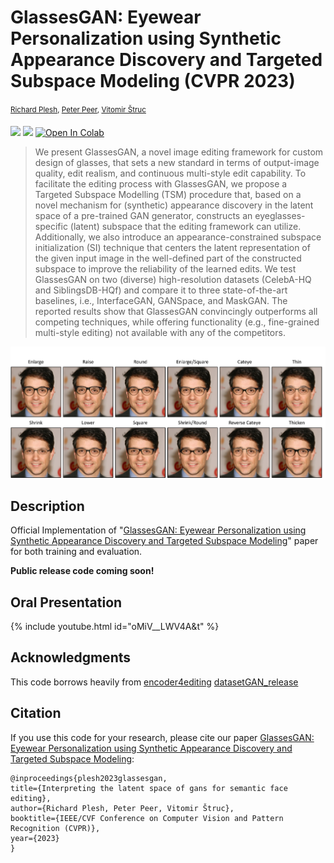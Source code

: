 # GlassesGAN: Eyewear Personalization using Synthetic Appearance Discovery and Targeted Subspace Modeling (CVPR 2023)
<sup>[Richard Plesh](https://www.linkedin.com/in/richardplesh/), [Peter Peer](https://www.fri.uni-lj.si/en/about-faculty/employees/peter-peer), [Vitomir Štruc](https://lmi.fe.uni-lj.si/en/vitomir-struc/)<sup>
  
  <a href="https://arxiv.org/abs/2210.14145"><img src="https://img.shields.io/badge/arXiv-2008.00951-b31b1b.svg"></a>
  <a href="https://opensource.org/licenses/MIT"><img src="https://img.shields.io/badge/License-MIT-yellow.svg"></a>
  [![Open In Colab](https://colab.research.google.com/assets/colab-badge.svg)](http://colab.research.google.com/github/pleshro/GlasssesGAN_release/blob/main/GlassesGAN_inference_demo.ipynb)

> We present GlassesGAN, a novel image editing framework for custom design of glasses, that sets a new standard in terms of output-image quality, edit realism, and continuous multi-style edit capability. To facilitate the editing process with GlassesGAN, we propose a Targeted Subspace Modelling (TSM) procedure that, based on a novel mechanism for (synthetic) appearance discovery in the latent space of a pre-trained GAN generator, constructs an eyeglasses-specific (latent) subspace that the editing framework can utilize. Additionally, we also introduce an appearance-constrained subspace initialization (SI) technique that centers the latent representation of the given input image in the well-defined part of the constructed subspace to improve the reliability of the learned edits. We test GlassesGAN on two (diverse) high-resolution datasets (CelebA-HQ and SiblingsDB-HQf) and compare it to three state-of-the-art baselines, i.e., InterfaceGAN, GANSpace, and MaskGAN. The reported results show that GlassesGAN convincingly outperforms all competing techniques, while offering  functionality (e.g.,  fine-grained multi-style editing) not available with any of the competitors.

<p align="center">
<img src="figs/six_edit_teaser_v5.pdf" width="800px"/>
</p>

## Description   
Official Implementation of "<a href="https://arxiv.org/abs/2210.14145">GlassesGAN: Eyewear Personalization using Synthetic Appearance Discovery and Targeted Subspace Modeling</a>" paper for both training and evaluation. 
  
**Public release code coming soon!**

## Oral Presentation
{% include youtube.html id="oMiV__LWV4A&t" %}


## Acknowledgments
This code borrows heavily from [encoder4editing](https://github.com/omertov/encoder4editing)
[datasetGAN_release](https://github.com/nv-tlabs/datasetGAN_release)

## Citation
If you use this code for your research, please cite our paper <a href="https://arxiv.org/abs/2210.14145">GlassesGAN: Eyewear Personalization using Synthetic Appearance Discovery and Targeted Subspace Modeling</a>:

```
@inproceedings{plesh2023glassesgan,
title={Interpreting the latent space of gans for semantic face editing},
author={Richard Plesh, Peter Peer, Vitomir Štruc},
booktitle={IEEE/CVF Conference on Computer Vision and Pattern Recognition (CVPR)},
year={2023}
}
```

